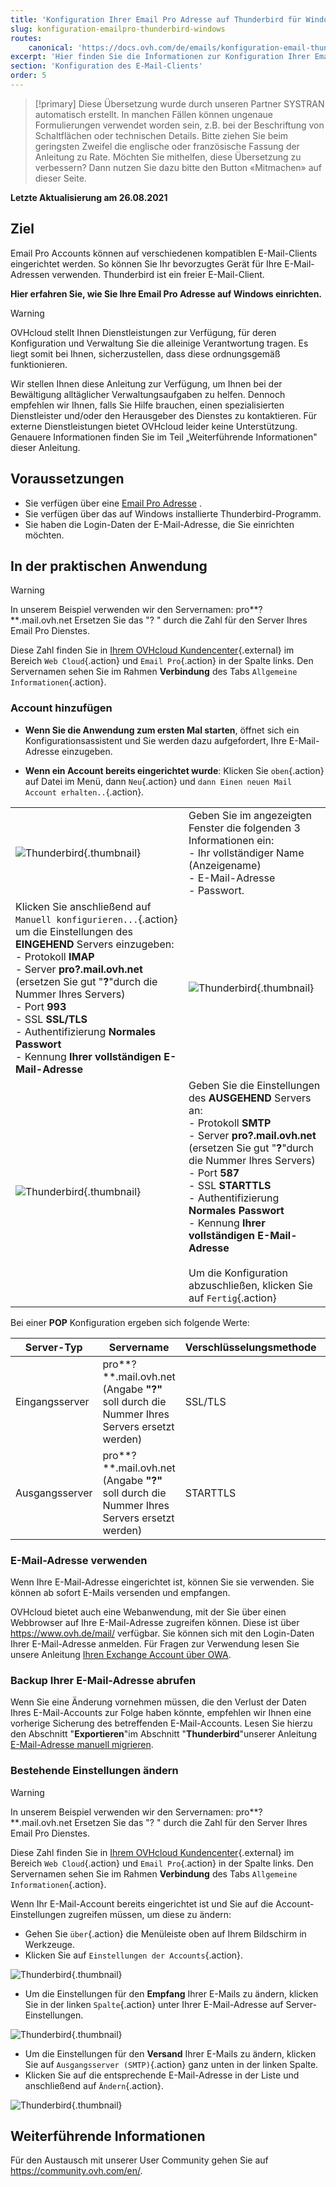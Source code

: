 ```yaml
---
title: 'Konfiguration Ihrer Email Pro Adresse auf Thunderbird für Windows'
slug: konfiguration-emailpro-thunderbird-windows
routes:
    canonical: 'https://docs.ovh.com/de/emails/konfiguration-email-thunderbird-windows/'
excerpt: 'Hier finden Sie die Informationen zur Konfiguration Ihrer Email Pro Adresse auf Thunderbird.'
section: 'Konfiguration des E-Mail-Clients'
order: 5
---
```


> [!primary]
> Diese Übersetzung wurde durch unseren Partner SYSTRAN automatisch erstellt. In manchen Fällen können ungenaue Formulierungen verwendet worden sein, z.B. bei der Beschriftung von Schaltflächen oder technischen Details. Bitte ziehen Sie beim geringsten Zweifel die englische oder französische Fassung der Anleitung zu Rate. Möchten Sie mithelfen, diese Übersetzung zu verbessern? Dann nutzen Sie dazu bitte den Button «Mitmachen» auf dieser Seite.
>

**Letzte Aktualisierung am 26.08.2021**

## Ziel

Email Pro Accounts können auf verschiedenen kompatiblen E-Mail-Clients eingerichtet werden. So können Sie Ihr bevorzugtes Gerät für Ihre E-Mail-Adressen verwenden. Thunderbird ist ein freier E-Mail-Client.

**Hier erfahren Sie, wie Sie Ihre Email Pro Adresse auf Windows einrichten.**

> [!warning]
>
> OVHcloud stellt Ihnen Dienstleistungen zur Verfügung, für deren Konfiguration und Verwaltung Sie die alleinige Verantwortung tragen. Es liegt somit bei Ihnen, sicherzustellen, dass diese ordnungsgemäß funktionieren.
> 
> Wir stellen Ihnen diese Anleitung zur Verfügung, um Ihnen bei der Bewältigung alltäglicher Verwaltungsaufgaben zu helfen. Dennoch empfehlen wir Ihnen, falls Sie Hilfe brauchen, einen spezialisierten Dienstleister und/oder den Herausgeber des Dienstes zu kontaktieren. Für externe Dienstleistungen bietet OVHcloud leider keine Unterstützung. Genauere Informationen finden Sie im Teil „Weiterführende Informationen" dieser Anleitung.
> 

## Voraussetzungen

- Sie verfügen über eine [Email Pro Adresse](https://www.ovh.de/emails/email-pro/) .
- Sie verfügen über das auf Windows installierte Thunderbird-Programm.
- Sie haben die Login-Daten der E-Mail-Adresse, die Sie einrichten möchten.
 
## In der praktischen Anwendung

> [!warning]
>
> In unserem Beispiel verwenden wir den Servernamen: pro**?**.mail.ovh.net Ersetzen Sie das "? " durch die Zahl für den Server Ihres Email Pro Dienstes.
> 
> Diese Zahl finden Sie in [Ihrem OVHcloud Kundencenter](https://www.ovh.com/auth/?action=gotomanager&from=https://www.ovh.de/&ovhSubsidiary=de){.external}  im Bereich `Web Cloud`{.action} und `Email Pro`{.action}
> in der Spalte links. Den Servernamen sehen Sie im Rahmen  **Verbindung** des Tabs `Allgemeine Informationen`{.action}.
> 

### Account hinzufügen

- **Wenn Sie die Anwendung zum ersten Mal starten**, öffnet sich ein Konfigurationsassistent und Sie werden dazu aufgefordert, Ihre E-Mail-Adresse einzugeben.

- **Wenn ein Account bereits eingerichtet wurde**: Klicken Sie `oben`{.action} auf Datei im Menü, dann `Neu`{.action} und `dann Einen neuen Mail Account erhalten..`{.action}.

| | |
|---|---|
|![Thunderbird](images/thunderbird-win-emailpro01.png){.thumbnail}|Geben Sie im angezeigten Fenster die folgenden 3 Informationen ein: <br>- Ihr vollständiger Name (Anzeigename)<br>- E-Mail-Adresse <br>- Passwort.|
|Klicken Sie anschließend auf `Manuell konfigurieren...`{.action} um die Einstellungen des **EINGEHEND** Servers einzugeben: <br>- Protokoll **IMAP** <br>- Server **pro?.mail.ovh.net** (ersetzen Sie gut "**?**"durch die Nummer Ihres Servers)<br>- Port **993** <br>- SSL **SSL/TLS** <br>- Authentifizierung **Normales Passwort** <br>- Kennung **Ihrer vollständigen E-Mail-Adresse**|![Thunderbird](images/thunderbird-win-emailpro02.png){.thumbnail}|
|![Thunderbird](images/thunderbird-win-emailpro03.png){.thumbnail}|Geben Sie die Einstellungen des **AUSGEHEND** Servers an: <br>- Protokoll **SMTP** <br>- Server **pro?.mail.ovh.net** (ersetzen Sie gut "**?**"durch die Nummer Ihres Servers)<br>- Port **587** <br>- SSL **STARTTLS** <br>- Authentifizierung **Normales Passwort** <br>- Kennung **Ihrer vollständigen E-Mail-Adresse**<br><br>Um die Konfiguration abzuschließen, klicken Sie auf `Fertig`{.action}|


Bei einer **POP** Konfiguration ergeben sich folgende Werte:

|Server-Typ|Servername|Verschlüsselungsmethode|Port|
|---|---|---|---|
|Eingangsserver|pro**?**.mail.ovh.net (Angabe **"?"** soll durch die Nummer Ihres Servers ersetzt werden)|SSL/TLS|995|
|Ausgangsserver|pro**?**.mail.ovh.net (Angabe **"?"** soll durch die Nummer Ihres Servers ersetzt werden)|STARTTLS|587|

### E-Mail-Adresse verwenden

Wenn Ihre E-Mail-Adresse eingerichtet ist, können Sie sie verwenden. Sie können ab sofort E-Mails versenden und empfangen.

OVHcloud bietet auch eine Webanwendung, mit der Sie über einen Webbrowser auf Ihre E-Mail-Adresse zugreifen können. Diese ist über <https://www.ovh.de/mail/> verfügbar. Sie können sich mit den Login-Daten Ihrer E-Mail-Adresse anmelden. Für Fragen zur Verwendung lesen Sie unsere Anleitung [Ihren Exchange Account über OWA](https://docs.ovh.com/de/microsoft-collaborative-solutions/exchange_2016_verwendung_der_outlook_web_app/).

### Backup Ihrer E-Mail-Adresse abrufen

Wenn Sie eine Änderung vornehmen müssen, die den Verlust der Daten Ihres E-Mail-Accounts zur Folge haben könnte, empfehlen wir Ihnen eine vorherige Sicherung des betreffenden E-Mail-Accounts. Lesen Sie hierzu den Abschnitt "**Exportieren**"im Abschnitt "**Thunderbird**"unserer Anleitung [E-Mail-Adresse manuell migrieren](https://docs.ovh.com/de/emails/email-adressen-manuell-migrieren/#exportieren_1).

### Bestehende Einstellungen ändern

> [!warning]
>
> In unserem Beispiel verwenden wir den Servernamen: pro**?**.mail.ovh.net Ersetzen Sie das "? " durch die Zahl für den Server Ihres Email Pro Dienstes.
> 
> Diese Zahl finden Sie in [Ihrem OVHcloud Kundencenter](https://www.ovh.com/auth/?action=gotomanager&from=https://www.ovh.com/fr/&ovhSubsidiary=fr){.external}  im Bereich `Web Cloud`{.action} und `Email Pro`{.action}
> in der Spalte links. Den Servernamen sehen Sie im Rahmen  **Verbindung** des Tabs `Allgemeine Informationen`{.action}.
> 

Wenn Ihr E-Mail-Account bereits eingerichtet ist und Sie auf die Account-Einstellungen zugreifen müssen, um diese zu ändern:

- Gehen Sie `über`{.action} die Menüleiste oben auf Ihrem Bildschirm in Werkzeuge.
- Klicken Sie auf `Einstellungen der Accounts`{.action}.

![Thunderbird](images/thunderbird-win-emailpro04.png){.thumbnail}

- Um die Einstellungen für den **Empfang** Ihrer E-Mails zu ändern, klicken Sie in der linken `Spalte`{.action} unter Ihrer E-Mail-Adresse auf Server-Einstellungen.

![Thunderbird](images/thunderbird-win-emailpro05.png){.thumbnail}

- Um die Einstellungen für den **Versand** Ihrer E-Mails zu ändern, klicken Sie auf `Ausgangsserver (SMTP)`{.action} ganz unten in der linken Spalte.
- Klicken Sie auf die entsprechende E-Mail-Adresse in der Liste und anschließend auf `Ändern`{.action}.

![Thunderbird](images/thunderbird-win-emailpro06.png){.thumbnail}


## Weiterführende Informationen

Für den Austausch mit unserer User Community gehen Sie auf <https://community.ovh.com/en/>.